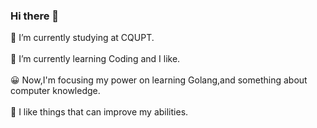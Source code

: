 ### Hi there 👋<br>
🏫 I’m currently studying at CQUPT.<br><br>
🌱 I’m currently learning Coding and I like.<br><br>
😀 Now,I'm focusing my power on learning Golang,and something about computer knowledge.<br><br>
🥰 I like things that can improve my abilities.<br>

<!--
**lll040928/lll040928** is a ✨ _special_ ✨ repository because its `README.md` (this file) appears on your GitHub profile.

Here are some ideas to get you started:

🏫 I’m currently studying at CQUPT.
🌱 I’m currently learning Coding and I like.
😀 Now,I'm focus my power on learning Golang,and something about computer knowledge.
🥰 I like things that can improve my abilities.
- 👯 I’m looking to collaborate on ...
🤔 I am seeking help to live more authentically.
- 💬 Ask me about ...
- 📫 How to reach me: ... 
- ⚡ Fun fact: ...
-->
